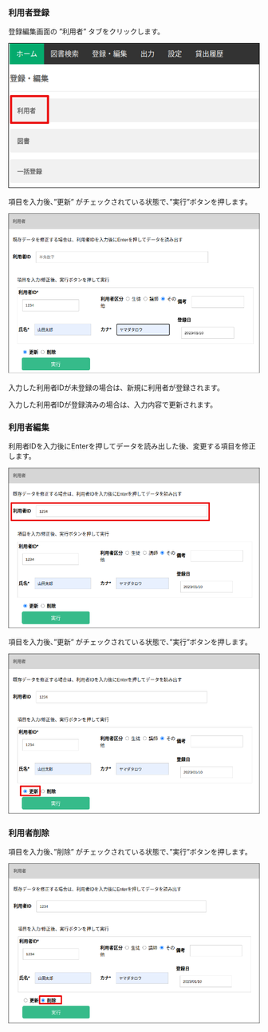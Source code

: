 ### 利用者登録

登録編集画面の ”利用者” タブをクリックします。

![user](../img/user.png)

項目を入力後、”更新” がチェックされている状態で、”実行”ボタンを押します。

![user_register](../img/user_register.png)

入力した利用者IDが未登録の場合は、新規に利用者が登録されます。

入力した利用者IDが登録済みの場合は、入力内容で更新されます。


### 利用者編集

利用者IDを入力後にEnterを押してデータを読み出した後、変更する項目を修正します。

![user_edit](../img/user_edit.png)

項目を入力後、”更新” がチェックされている状態で、”実行”ボタンを押します。

![user_edit_2](../img/user_edit_2.png)


### 利用者削除

項目を入力後、”削除” がチェックされている状態で、”実行”ボタンを押します。

![user_delete](../img/user_delete.png)
